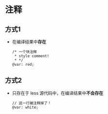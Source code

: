 # 注释

## 方式1

+ 在编译结果中**存在**

  ```less
  /* 一个块注释
   * style comment!
   * */
  @var: red;
  ```

## 方式2

+ 只存在于 less 源代码中，在编译结果中**不会存在**

  ```less
  // 这一行被注释掉了！
  @var: white;
  ```
